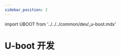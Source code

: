 ```yaml
---
sidebar_position: 2
---
```


import UBOOT from '../../../common/dev/\_u-boot.mdx'

# U-boot 开发

<UBOOT model="Radxa ROCK 2F" profile="rknext" product="rock-2f"/>
